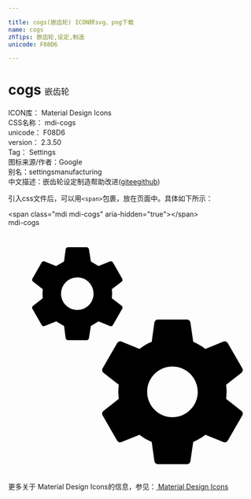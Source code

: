 ```yaml
---

title: cogs(嵌齿轮) ICON转svg、png下载
name: cogs
zhTips: 嵌齿轮,设定,制造
unicode: F08D6

---
```


# cogs  <small style="font-size: 60%;font-weight: 100">嵌齿轮</small>


<div class="detail-page">
<p>
<span>
ICON库：
<span class="badge-secondary badge">Material Design Icons</span> 
</span>
<br/>
<span>
CSS名称：
<span class="badge-secondary badge">mdi-cogs</span> 
</span>
<br/>
<span>
unicode：
<span class="badge-secondary badge">F08D6</span> 
</span>
<br/>
<span>
version：
<span class="badge-secondary badge">2.3.50</span> 
</span>
<br/>
<span>Tag：
<span class="badge-light badge">Settings</span>
</span>
<br/>
<span>图标来源/作者：<span class="badge-light badge">Google</span></span> 
<br/>
<span>别名：<span class="badge-light badge">settings</span><span class="badge-light badge">manufacturing</span></span><br/><span class="zh-detail">中文描述：<span class="badge-primary badge">嵌齿轮</span><span class="badge-primary badge">设定</span><span class="badge-primary badge">制造</span><span class="help-link"><span>帮助改进</span>(<a href="https://gitee.com/liuwave/icon-helper/edit/master/json/material/cogs.json" target="_blank" rel="noopener noreferrer">gitee</a><a href="https://github.com/liuwave/icon-helper/edit/master/json/material/cogs.json" target="_blank" rel="noopener noreferrer">github</a></span>)</span><br/>
</p>
</div>
<div class="alert alert-dark">
  <i class="mdi mdi-cogs mdi-48px"></i>
  <i class="mdi mdi-cogs mdi-36px"></i>
  <i class="mdi mdi-cogs mdi-24px"></i>
  <i class="mdi mdi-cogs mdi-18px"></i>
</div>
<div>
  <p>引入css文件后，可以用<code>&lt;span&gt;</code>包裹，放在页面中。具体如下所示：    
  </p>
  <div class="alert alert-primary" style="font-size: 14px">
    &lt;span class="mdi mdi-cogs" aria-hidden="true"&gt;&lt;/span&gt;
    <copy-btn content='<span class="mdi mdi-cogs" aria-hidden="true"></span>'></copy-btn>
  </div>
  <div class="alert alert-secondary">
    <i class="mdi mdi-cogs"
    style="font-size: 24px"
    aria-hidden="true"></i> mdi-cogs
    <copy-btn content="mdi-cogs" btn-title="复制图标名称"></copy-btn>
  </div>
</div>
<div id="svg" class="svg-wrap">
<svg xmlns="http://www.w3.org/2000/svg" viewBox="0 0 24 24"><path d="M15.9,18.45C17.25,18.45 18.35,17.35 18.35,16C18.35,14.65 17.25,13.55 15.9,13.55C14.54,13.55 13.45,14.65 13.45,16C13.45,17.35 14.54,18.45 15.9,18.45M21.1,16.68L22.58,17.84C22.71,17.95 22.75,18.13 22.66,18.29L21.26,20.71C21.17,20.86 21,20.92 20.83,20.86L19.09,20.16C18.73,20.44 18.33,20.67 17.91,20.85L17.64,22.7C17.62,22.87 17.47,23 17.3,23H14.5C14.32,23 14.18,22.87 14.15,22.7L13.89,20.85C13.46,20.67 13.07,20.44 12.71,20.16L10.96,20.86C10.81,20.92 10.62,20.86 10.54,20.71L9.14,18.29C9.05,18.13 9.09,17.95 9.22,17.84L10.7,16.68L10.65,16L10.7,15.31L9.22,14.16C9.09,14.05 9.05,13.86 9.14,13.71L10.54,11.29C10.62,11.13 10.81,11.07 10.96,11.13L12.71,11.84C13.07,11.56 13.46,11.32 13.89,11.15L14.15,9.29C14.18,9.13 14.32,9 14.5,9H17.3C17.47,9 17.62,9.13 17.64,9.29L17.91,11.15C18.33,11.32 18.73,11.56 19.09,11.84L20.83,11.13C21,11.07 21.17,11.13 21.26,11.29L22.66,13.71C22.75,13.86 22.71,14.05 22.58,14.16L21.1,15.31L21.15,16L21.1,16.68M6.69,8.07C7.56,8.07 8.26,7.37 8.26,6.5C8.26,5.63 7.56,4.92 6.69,4.92A1.58,1.58 0 0,0 5.11,6.5C5.11,7.37 5.82,8.07 6.69,8.07M10.03,6.94L11,7.68C11.07,7.75 11.09,7.87 11.03,7.97L10.13,9.53C10.08,9.63 9.96,9.67 9.86,9.63L8.74,9.18L8,9.62L7.81,10.81C7.79,10.92 7.7,11 7.59,11H5.79C5.67,11 5.58,10.92 5.56,10.81L5.4,9.62L4.64,9.18L3.5,9.63C3.41,9.67 3.3,9.63 3.24,9.53L2.34,7.97C2.28,7.87 2.31,7.75 2.39,7.68L3.34,6.94L3.31,6.5L3.34,6.06L2.39,5.32C2.31,5.25 2.28,5.13 2.34,5.03L3.24,3.47C3.3,3.37 3.41,3.33 3.5,3.37L4.63,3.82L5.4,3.38L5.56,2.19C5.58,2.08 5.67,2 5.79,2H7.59C7.7,2 7.79,2.08 7.81,2.19L8,3.38L8.74,3.82L9.86,3.37C9.96,3.33 10.08,3.37 10.13,3.47L11.03,5.03C11.09,5.13 11.07,5.25 11,5.32L10.03,6.06L10.06,6.5L10.03,6.94Z" /></svg>
</div>
<detail full-name='mdi-cogs'></detail>
    
<div><p>更多关于 Material Design Icons的信息，参见：<a target="_blank" href="https://iconhelper.cn/material.html"> Material Design Icons</a>
</p></div>
